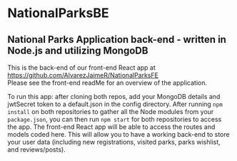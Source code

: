 # NationalParksBE

## National Parks Application back-end - written in Node.js and utilizing MongoDB

This is the back-end of our front-end React app at https://github.com/AlvarezJaimeR/NationalParksFE
<br>
Please see the front-end readMe for an overview of the application.

To run this app: after cloning both repos, add your MongoDB details and jwtSecret token to a default.json in the config directory.
After running `npm install` on both repositories to gather all the Node modules from your `package.json`, you can then run `npm start` for both repositories to access the app.
The front-end React app will be able to access the routes and models coded here.
This will allow you to have a working back-end to store your user data (including new registrations, visited parks, parks wishlist, and reviews/posts).
